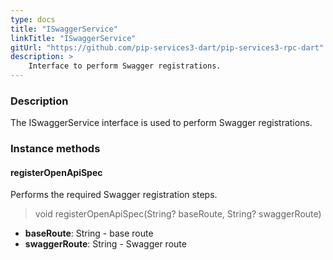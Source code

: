 ```yaml
---
type: docs
title: "ISwaggerService"
linkTitle: "ISwaggerService"
gitUrl: "https://github.com/pip-services3-dart/pip-services3-rpc-dart"
description: >
    Interface to perform Swagger registrations.
---
```


### Description

The  ISwaggerService interface is used to perform Swagger registrations.

### Instance methods

#### registerOpenApiSpec
Performs the required Swagger registration steps.

> void registerOpenApiSpec(String? baseRoute, String? swaggerRoute)

- **baseRoute**: String - base route
- **swaggerRoute**: String - Swagger route

